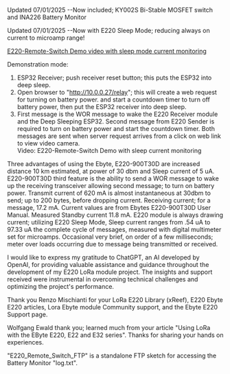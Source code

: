 Updated 07/01/2025 --Now included; KY002S Bi-Stable MOSFET switch and INA226 Battery Monitor

Updated 07/01/2025  --Now with E220 Sleep Mode; reducing always on current to microamp range!

[E220-Remote-Switch Demo video with sleep mode current monitoring](https://www.youtube.com/watch?v=_cuUFP5C3NI)

Demonstration mode:
1.	ESP32 Receiver; push receiver reset button; this puts the ESP32 into deep sleep.
2.	Open browser to "http://10.0.0.27/relay"; this will create a web request for turning on battery power. and start a countdown timer to turn off battery power, then put the ESP32 receiver into deep sleep.
3.	First message is the WOR message to wake the E220 Receiver module and the Deep Sleeping ESP32.  Second message from E220 Sender is required to turn on battery power and start the countdown timer. Both messages are sent when server request arrives from a click on web link to view video camera.  
Video:  E220-Remote-Switch Demo with sleep current monitoring

Three advantages of using the Ebyte, E220-900T30D are increased distance 10 km estimated, at power of 30 dbm and Sleep current of 5 uA.  E220-900T30D third feature is the ability to send a WOR message to wake up the receiving transceiver allowing second message; to turn on battery power.
Transmit current of 620 mA is almost instantaneous at 30dbm to send; up to 200 bytes, before dropping current. Receiving current; for a message, 17.2 mA. Current values are from Ebytes E220-900T30D User Manual.  Measured Standby current 11.8 mA.  E220 module is always drawing current; utilizing E220 Sleep Mode, Sleep current ranges from .54 uA to 97.33 uA the complete cycle of messages, measured with digital multimeter set for microamps.  Occasional very brief, on order of a few milliseconds; meter over loads occurring due to message being transmitted or received.  

I would like to express my gratitude to ChatGPT, an AI developed by OpenAI, for providing valuable assistance and guidance 
throughout the development of my E220 LoRa module project. The insights and support received were instrumental in overcoming 
technical challenges and optimizing the project's performance.

Thank you Renzo Mischianti for your LoRa E220 Library (xReef), E220 Ebyte E220 articles, Lora Ebyte module Community support, and the Ebyte E220 Support page.

Wolfgang Ewald thank you; learned much from your article "Using LoRa with the EByte E220, E22 and E32 series".  Thanks for sharing your hands on experiences.

"E220_Remote_Switch_FTP" is a standalone FTP sketch for accessing the Battery Monitor "log.txt".  
